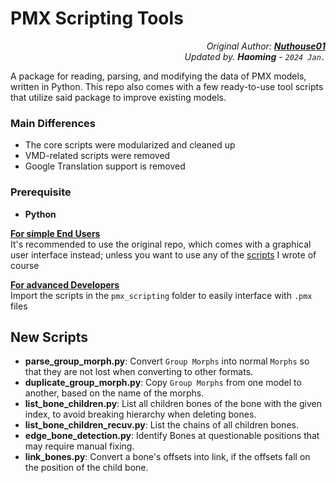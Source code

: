 # PMX Scripting Tools
<p align="right"><i>
Original Author: <b><a href="https://github.com/Nuthouse01/PMX-VMD-Scripting-Tools">Nuthouse01</a></b><br>
Updated by. <b>Haoming</b> - <code>2024 Jan.</code>
</i></p>

A package for reading, parsing, and modifying the data of PMX models, written in Python.
This repo also comes with a few ready-to-use tool scripts that utilize said package to improve existing models.

### Main Differences
- The core scripts were modularized and cleaned up 
- VMD-related scripts were removed
- Google Translation support is removed

### Prerequisite
- **Python**

<ins>**For simple End Users**</ins><br>
It's recommended to use the original repo, which comes with a graphical user interface instead;
unless you want to use any of the [scripts](#new-scripts) I wrote of course

<ins>**For advanced Developers**</ins><br>
Import the scripts in the `pmx_scripting` folder to easily interface with `.pmx` files

## New Scripts
- **parse_group_morph.py**: Convert `Group Morphs` into normal `Morphs` so that they are not lost when converting to other formats.
- **duplicate_group_morph.py**: Copy `Group Morphs` from one model to another, based on the name of the morphs.
- **list_bone_children.py**: List all children bones of the bone with the given index, to avoid breaking hierarchy when deleting bones.
- **list_bone_children_recuv.py**: List the chains of all children bones.
- **edge_bone_detection.py**: Identify Bones at questionable positions that may require manual fixing.
- **link_bones.py**: Convert a bone's offsets into link, if the offsets fall on the position of the child bone.
